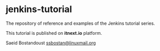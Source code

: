 # jenkins-tutorial

The repository of reference and examples of the Jenkins tutorial series.

This tutorial is published on **itnext.io** platform.

Saeid Bostandoust <ssbostan@linuxmail.org>

